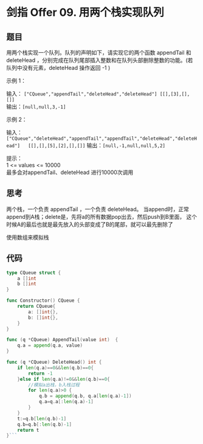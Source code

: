# 剑指 Offer 09. 用两个栈实现队列

## 题目

用两个栈实现一个队列。队列的声明如下，请实现它的两个函数 appendTail 和 deleteHead ，分别完成在队列尾部插入整数和在队列头部删除整数的功能。(若队列中没有元素，deleteHead 操作返回 -1 )

示例 1：

输入：
`["CQueue","appendTail","deleteHead","deleteHead"]
[[],[3],[],[]]`  
输出：`[null,null,3,-1]`  

示例 2：

输入：
`["CQueue","deleteHead","appendTail","appendTail","deleteHead","deleteHead"]  
[[],[],[5],[2],[],[]]`
输出：`[null,-1,null,null,5,2]`

提示：  
1 <= values <= 10000  
最多会对appendTail、deleteHead 进行10000次调用

## 思考

两个栈，一个负责 appendTail ，一个负责 deleteHead。
当append时，正常append到A栈；delete是，先将a的所有数据pop出去，然后push到B里面，
这个时候A的最后也就是最先放入的头部变成了B的尾部，就可以最先删除了

使用数组来模拟栈

## 代码

```go
type CQueue struct {
	a []int
	b []int
}

func Constructor() CQueue {
	return CQueue{
		a: []int{},
		b: []int{},
	}
}

func (q *CQueue) AppendTail(value int)  {
	q.a = append(q.a, value)
}

func (q *CQueue) DeleteHead() int {
	if len(q.a)==0&&len(q.b)==0{
		return -1
	}else if len(q.a)!=0&&len(q.b)==0{
		//模拟a出栈，b入栈过程
		for len(q.a)>0 {
			q.b = append(q.b, q.a[len(q.a)-1])
			q.a=q.a[:len(q.a)-1]
		}
	}
	t:=q.b[len(q.b)-1]
	q.b=q.b[:len(q.b)-1]
	return t
}```
